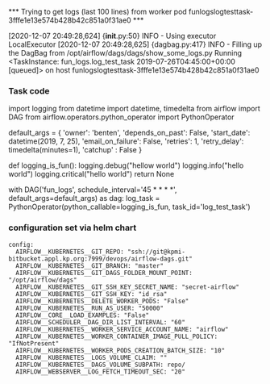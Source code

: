 
*** Trying to get logs (last 100 lines) from worker pod funlogslogtesttask-3fffe1e13e574b428b42c851a0f31ae0 ***

[2020-12-07 20:49:28,624] {__init__.py:50} INFO - Using executor LocalExecutor
[2020-12-07 20:49:28,625] {dagbag.py:417} INFO - Filling up the DagBag from /opt/airflow/dags/dags/show_some_logs.py
Running <TaskInstance: fun_logs.log_test_task 2019-07-26T04:45:00+00:00 [queued]> on host funlogslogtesttask-3fffe1e13e574b428b42c851a0f31ae0

### Task code
import logging
from datetime import datetime, timedelta
from airflow import DAG
from airflow.operators.python_operator import PythonOperator

default_args = {
    'owner': 'benten',
    'depends_on_past': False,
    'start_date': datetime(2019, 7, 25),
    'email_on_failure': False,
    'retries': 1,
    'retry_delay': timedelta(minutes=1),
    'catchup' : False
    }

def logging_is_fun():
    logging.debug("hellow world")
    logging.info("hello world")
    logging.critical("hello world")
    return None

with DAG('fun_logs', schedule_interval='45 * * * *', default_args=default_args) as dag:
    log_task = PythonOperator(python_callable=logging_is_fun, task_id='log_test_task')
    
### configuration set via helm chart
    config:
      AIRFLOW__KUBERNETES__GIT_REPO: "ssh://git@kpmi-bitbucket.appl.kp.org:7999/devops/airflow-dags.git"
      AIRFLOW__KUBERNETES__GIT_BRANCH: "master"
      AIRFLOW__KUBERNETES__GIT_DAGS_FOLDER_MOUNT_POINT: "/opt/airflow/dags"
      AIRFLOW__KUBERNETES__GIT_SSH_KEY_SECRET_NAME: "secret-airflow"
      AIRFLOW__KUBERNETES__GIT_SSH_KEY: "id_rsa"
      AIRFLOW__KUBERNETES__DELETE_WORKER_PODS: "False"
      AIRFLOW__KUBERNETES__RUN_AS_USER: "50000"
      AIRFLOW__CORE__LOAD_EXAMPLES: "False"
      AIRFLOW__SCHEDULER__DAG_DIR_LIST_INTERVAL: "60"
      AIRFLOW__KUBERNETES__WORKER_SERVICE_ACCOUNT_NAME: "airflow"
      AIRFLOW__KUBERNETES__WORKER_CONTAINER_IMAGE_PULL_POLICY: "IfNotPresent"
      AIRFLOW__KUBERNETES__WORKER_PODS_CREATION_BATCH_SIZE: "10"
      AIRFLOW__KUBERNETES__LOGS_VOLUME_CLAIM: ""
      AIRFLOW__KUBERNETES__DAGS_VOLUME_SUBPATH: repo/
      AIRFLOW__WEBSERVER__LOG_FETCH_TIMEOUT_SEC: "20"
    
